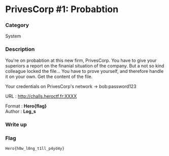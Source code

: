 # PrivesCorp #1: Probabtion

### Category

System

### Description

You're on probabtion at this new firm, PrivesCorp. You have to give your superiors a report on the finanial situation of the company. But a not so kind colleague locked the file... You have to prove yourself, and therefore handle it on your own. Get the content of the file.

Your credentials on PrivesCorp's network -> bob:password123

URL : http://challs.heroctf.fr:XXXX

Format : **Hero{flag}**<br>
Author : **Log_s**

### Write up


### Flag

```Hero{h0w_l0ng_t1ll_p4yd4y}```
